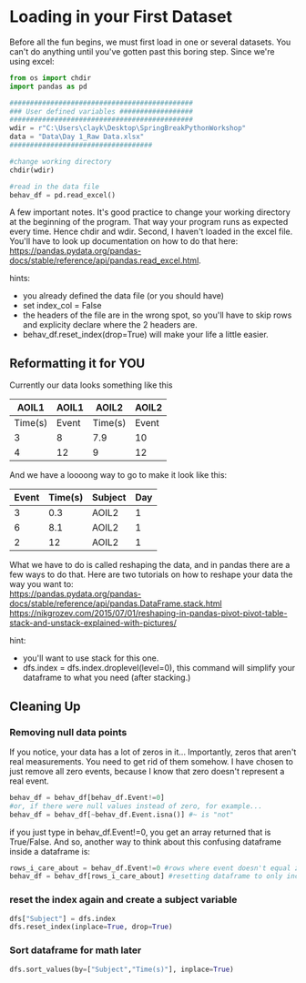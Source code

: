 # Loading in your First Dataset

Before all the fun begins, we must first load in one or several datasets. You can't do anything until you've gotten past this boring step. Since we're using excel:

```python
from os import chdir
import pandas as pd

#############################################
### User defined variables ##################
#############################################
wdir = r"C:\Users\clayk\Desktop\SpringBreakPythonWorkshop"
data = "Data\Day 1_Raw Data.xlsx"
###################################

#change working directory
chdir(wdir)

#read in the data file
behav_df = pd.read_excel()
``` 
A few important notes. It's good practice to change your working directory at the beginning of the program. That way your program runs as expected every time. Hence chdir and wdir. Second, I haven't loaded in the excel file. You'll have to look up documentation on how to do that here: https://pandas.pydata.org/pandas-docs/stable/reference/api/pandas.read_excel.html. 

hints:  
* you already defined the data file (or you should have)
* set index_col = False
* the headers of the file are in the wrong spot, so you'll have to skip rows and explicity declare where the 2 headers are.  
* behav_df.reset_index(drop=True) will make your life a little easier.

## Reformatting it for YOU
Currently our data looks something like this

| AOIL1   | AOIL1 | AOIL2   | AOIL2 |
|---------|-------|---------|-------|
| Time(s) | Event | Time(s) | Event |   ........
| 3       | 8     | 7.9     |  10   |
| 4       | 12    | 9       |  12   |

And we have a loooong way to go to make it look like this:

| Event | Time(s) | Subject | Day |
|-------|---------|---------|-----|
| 3     |  0.3    | AOIL2   | 1   |
| 6     | 8.1     | AOIL2   | 1   |
| 2     | 12      | AOIL2   | 1   |

What we have to do is called reshaping the data, and in pandas there are a few ways to do that. Here are two tutorials on how to reshape your data the way you want to:  
https://pandas.pydata.org/pandas-docs/stable/reference/api/pandas.DataFrame.stack.html
https://nikgrozev.com/2015/07/01/reshaping-in-pandas-pivot-pivot-table-stack-and-unstack-explained-with-pictures/

hint:
* you'll want to use stack for this one.
* dfs.index = dfs.index.droplevel(level=0), this command will simplify your dataframe to what you need (after stacking.)


## Cleaning Up

### Removing null data points
If you notice, your data has a lot of zeros in it... Importantly, zeros that aren't real measurements. You need to get rid of them somehow. I have chosen to just remove all zero events, because I know that zero doesn't represent a real event.

```python
behav_df = behav_df[behav_df.Event!=0]
#or, if there were null values instead of zero, for example...
behav_df = behav_df[~behav_df.Event.isna()] #~ is "not"
```  
if you just type in behav_df.Event!=0, you get an array returned that is True/False. And so, another way to think about this confusing dataframe inside a dataframe is:

```python
rows_i_care_about = behav_df.Event!=0 #rows where event doesn't equal zero
behav_df = behav_df[rows_i_care_about] #resetting dataframe to only include rows i care about
```

### reset the index again and create a subject variable
```python
dfs["Subject"] = dfs.index
dfs.reset_index(inplace=True, drop=True)
```

### Sort dataframe for math later
```python
dfs.sort_values(by=["Subject","Time(s)"], inplace=True)
```

